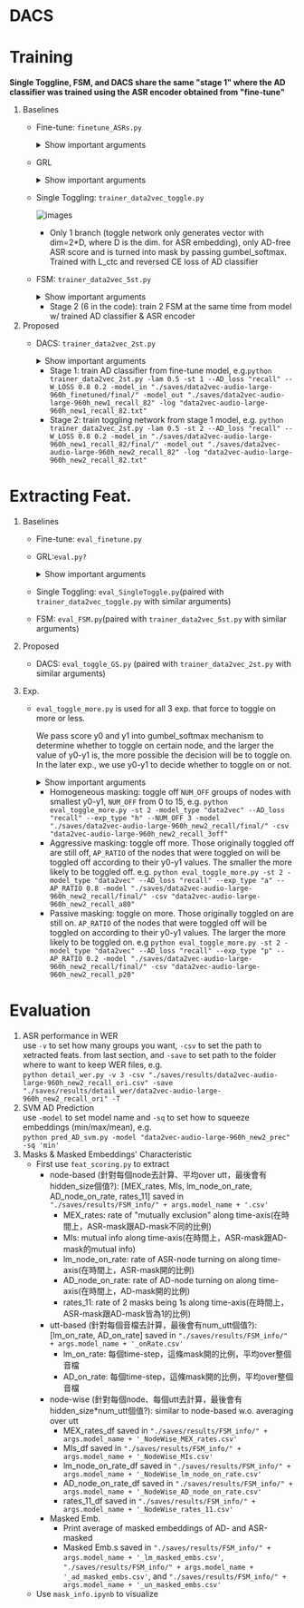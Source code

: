 # DACS

# Training
**Single Toggline, FSM, and DACS share the same "stage 1" where the AD classifier was trained using the ASR encoder obtained from "fine-tune"**
1. Baselines
    - Fine-tune: `finetune_ASRs.py`
        <details><summary>Show important arguments</summary>

        - `--model_type`: choose from wav2vec, data2vec, hubert, sewd, and unispeech

        </details>
    - GRL
        <details><summary>Show important arguments</summary>

        - `--LAMBDA`: 

        </details>
    - Single Toggling: `trainer_data2vec_toggle.py`

        ![images](https://biicgitlab.ee.nthu.edu.tw/weitung.hsu/dacs/-/blob/main/imgs/single_toggling.png)
        - Only 1 branch (toggle network only generates vector with dim=2*D, where D is the dim. for ASR embedding), only AD-free ASR score and is turned into mask by passing gumbel_softmax. Trained with L_ctc and reversed CE loss of AD classifier
    - FSM: `trainer_data2vec_5st.py`
        <details><summary>Show important arguments</summary>

        - `--STAGE`: current training stage
        - `--threshold`: threshold to generate mask
        
        </details>

        - Stage 2 (6 in the code): train 2 FSM at the same time from model w/ trained AD classifier & ASR encoder
2. Proposed
    - DACS: `trainer_data2vec_2st.py`
        <details><summary>Show important arguments</summary>

        - `--AD_loss`: type of loss for AD classifier, can be chosen from the following types: cel, f1, recall, prec, (recall_ori, prec_ori)
        - `--checkpoint`: path to checkpoint so that training from checkpoint is possible
        - `--TOGGLE_RATIO`: for exp. to change toggle rate, y0' = (y1-y0)*TOGGLE_RATIO + y0
        - `--GS_TAU`: temperature for gumbel_softmax
        - `--W_LOSS`: weight for HC and AD
        </details>

        - Stage 1: train AD classifier from fine-tune model, e.g.`python trainer_data2vec_2st.py -lam 0.5 -st 1 --AD_loss "recall" --W_LOSS 0.8 0.2 -model_in "./saves/data2vec-audio-large-960h_finetuned/final/" -model_out "./saves/data2vec-audio-large-960h_new1_recall_82" -log "data2vec-audio-large-960h_new1_recall_82.txt"`
        - Stage 2: train toggling network from stage 1 model, e.g. `python trainer_data2vec_2st.py -lam 0.5 -st 2 --AD_loss "recall" --W_LOSS 0.8 0.2 -model_in "./saves/data2vec-audio-large-960h_new1_recall_82/final/" -model_out "./saves/data2vec-audio-large-960h_new2_recall_82" -log "data2vec-audio-large-960h_new2_recall_82.txt"`


# Extracting Feat.
1. Baselines
    - Fine-tune: `eval_finetune.py`
    - GRL:`eval.py?`
        <details><summary>Show important arguments</summary>

        - `--LAMBDA`: 
        - `--STAGE`: 
        - `--model_path`:
        - `--csv_path`:  
        - `--model_type`: 
        </details>
    - Single Toggling: `eval_SingleToggle.py`(paired with `trainer_data2vec_toggle.py` with similar arguments)
    - FSM: `eval_FSM.py`(paired with `trainer_data2vec_5st.py` with similar arguments)

2. Proposed
    - DACS: `eval_toggle_GS.py` (paired with `trainer_data2vec_2st.py` with similar arguments)
3. Exp.
    - `eval_toggle_more.py` is used for all 3 exp. that force to toggle on more or less.

        We pass score y0 and y1 into gumbel_softmax mechanism to determine whether to toggle on certain node, and the larger the value of y0-y1 is, the more possible the decision will be to toggle on. In the later exp., we use y0-y1 to decide whether to toggle on or not.
        <details><summary>Show important arguments</summary>

        - `--exp_type`: type of exp., can be chosen from the following types: `h` for homogeneous masking, `a` for aggressive masking, and `p` for passive masking
        - `--NUM_OFF`: num of groups to toggle off for homogeneous masking
        - `--AP_RATIO`: ratio for aggressive & passive masking
        </details>

        - Homogeneous masking: toggle off `NUM_OFF` groups of nodes with smallest y0-y1, `NUM_OFF` from 0 to 15, e.g. `python eval_toggle_more.py -st 2 -model_type "data2vec" --AD_loss "recall" --exp_type "h" --NUM_OFF 3 -model "./saves/data2vec-audio-large-960h_new2_recall/final/" -csv "data2vec-audio-large-960h_new2_recall_3off"`
        - Aggressive masking: toggle off more. Those originally toggled off are still off,  `AP_RATIO` of the nodes that were toggled on will be toggled off according to their y0-y1 values. The smaller the more likely to be toggled off. e.g. `python eval_toggle_more.py -st 2 -model_type "data2vec" --AD_loss "recall" --exp_type "a" --AP_RATIO 0.8 -model "./saves/data2vec-audio-large-960h_new2_recall/final/" -csv "data2vec-audio-large-960h_new2_recall_a80"`
        - Passive masking: toggle on more. Those originally toggled on are still on. `AP_RATIO` of the nodes that were toggled off will be toggled on according to their y0-y1 values. The larger the more likely to be toggled on. e.g `python eval_toggle_more.py -st 2 -model_type "data2vec" --AD_loss "recall" --exp_type "p" --AP_RATIO 0.2 -model "./saves/data2vec-audio-large-960h_new2_recall/final/" -csv "data2vec-audio-large-960h_new2_recall_p20"`
    
# Evaluation
1. ASR performance in WER  
use `-v` to set how many groups you want, `-csv` to set the path to xetracted feats. from last section, and `-save` to set path to the folder where to want to keep WER files, e.g.  
`python detail_wer.py -v 3 -csv "./saves/results/data2vec-audio-large-960h_new2_recall_ori.csv" -save "./saves/results/detail_wer/data2vec-audio-large-960h_new2_recall_ori" -T`
2. SVM AD Prediction  
use `-model` to set model name and `-sq` to set how to squeeze embeddings (min/max/mean), e.g.  
`python pred_AD_svm.py -model "data2vec-audio-large-960h_new2_prec" -sq 'min'`
3. Masks & Masked Embeddings' Characteristic
    - First use `feat_scoring.py` to extract
        - node-based (針對每個node去計算、平均over utt，最後會有hidden_size個值?): [MEX_rates, MIs, lm_node_on_rate, AD_node_on_rate, rates_11] saved in `"./saves/results/FSM_info/" + args.model_name + '.csv'`
            - MEX_rates: rate of "mutually exclusion" along time-axis(在時間上，ASR-mask跟AD-mask不同的比例)
            - MIs: mutual info along time-axis(在時間上，ASR-mask跟AD-mask的mutual info)
            - lm_node_on_rate: rate of ASR-node turning on along time-axis(在時間上，ASR-mask開的比例)
            - AD_node_on_rate: rate of AD-node turning on along time-axis(在時間上，AD-mask開的比例)
            - rates_11: rate of 2 masks being 1s along time-axis(在時間上，ASR-mask跟AD-mask皆為1的比例)
        - utt-based (針對每個音檔去計算，最後會有num_utt個值?): [lm_on_rate, AD_on_rate] saved in `"./saves/results/FSM_info/" + args.model_name + '_onRate.csv'`
            - lm_on_rate: 每個time-step，這條mask開的比例，平均over整個音檔
            - AD_on_rate: 每個time-step，這條mask開的比例，平均over整個音檔
        - node-wise (針對每個node、每個utt去計算，最後會有hidden_size*num_utt個值?): similar to node-based w.o. averaging over utt
            - MEX_rates_df saved in `"./saves/results/FSM_info/" + args.model_name + '_NodeWise_MEX_rates.csv'`
            - MIs_df saved in `"./saves/results/FSM_info/" + args.model_name + '_NodeWise_MIs.csv'`
            - lm_node_on_rate_df saved in `"./saves/results/FSM_info/" + args.model_name + '_NodeWise_lm_node_on_rate.csv'`
            - AD_node_on_rate_df saved in `"./saves/results/FSM_info/" + args.model_name + '_NodeWise_AD_node_on_rate.csv'`
            - rates_11_df saved in `"./saves/results/FSM_info/" + args.model_name + '_NodeWise_rates_11.csv'`
        - Masked Emb.
            - Print average of masked embeddings of AD- and ASR-masked
            - Masked Emb.s saved in `"./saves/results/FSM_info/" + args.model_name + '_lm_masked_embs.csv'`, `"./saves/results/FSM_info/" + args.model_name + '_ad_masked_embs.csv'`, and `"./saves/results/FSM_info/" + args.model_name + '_un_masked_embs.csv'`
    - Use `mask_info.ipynb` to visualize
